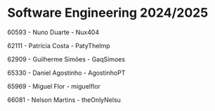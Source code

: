 # Software Engineering 2024/2025

60593 - Nuno Duarte - Nux404

62111 - Patrícia Costa - PatyTheImp

62909 - Guilherme Simões - GaqSimoes

65330 - Daniel Agostinho - AgostinhoPT

65969 - Miguel Flor - miguelflor

66081 - Nelson Martins - theOnlyNelsu
